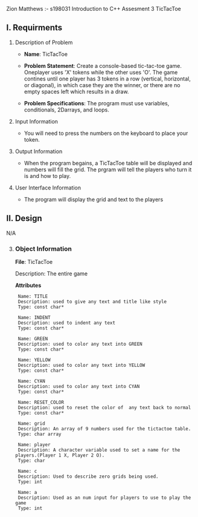 Zion Matthews
:-
s198031
Introduction to C++ Assesment 3
TicTacToe

## I. Requirments

1. Description of Problem

   - **Name**: TicTacToe

   - **Problem Statement**: Create a console-based tic-tac-toe game. Oneplayer uses 'X' tokens while
    the other uses 'O'. The game contines until one player has 3 tokens in a row (vertical, horizontal, or diagonal),
    in which case they are the winner, or there are no empty spaces left which results in a draw.


   - **Problem Specifications**: The program must use variables, conditionals, 2Darrays, and loops.

2. Input Information

    - You will need to press the numbers on the keyboard to place your token.

3. Output Information

     - When the program begains, a TicTacToe table will be displayed and numbers will fill the grid. The prgram
     will tell the players who turn it is and how to play.

4. User Interface Information

   - The program will display the grid and text to the players

## II. Design

N/A

3. ### Object Information

   **File**: TicTacToe

     Description: The entire game
    

    **Attributes**

        Name: TITLE
        Description: used to give any text and title like style
        Type: const char*

        Name: INDENT
        Description: used to indent any text
        Type: const char*

        Name: GREEN
        Description: used to color any text into GREEN
        Type: const char*

        Name: YELLOW
        Description: used to color any text into YELLOW
        Type: const char*

        Name: CYAN
        Description: used to color any text into CYAN
        Type: const char*

        Name: RESET_COLOR
        Description: used to reset the color of  any text back to normal
        Type: const char*

        Name: grid
        Description: An array of 9 numbers used for the tictactoe table.
        Type: char array

        Name: player
        Description: A character variable used to set a name for the players.(Player 1 X, Player 2 O).
        Type: char

        Name: c
        Description: Used to describe zero grids being used.
        Type: int

        Name: a
        Description: Used as an num input for players to use to play the game
        Type: int
